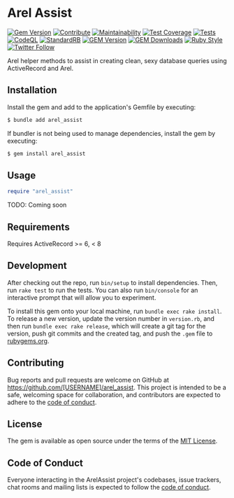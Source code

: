 # Arel Assist

[![Gem Version](https://badge.fury.io/rb/arel_asssist.svg)](https://badge.fury.io/rb/arel_assist)
[![Contribute](https://img.shields.io/badge/Contribute%20with-Gitpod-908a85?logo=gitpod)](https://gitpod.io/#https://github.com/coderberry/arel_assist)
[![Maintainability](https://api.codeclimate.com/v1/badges/7f616d89b47b56f132cc/maintainability)](https://codeclimate.com/github/coderberry/arel_assist/maintainability)
[![Test Coverage](https://codecov.io/gh/coderberry/arel_assist/branch/main/graph/badge.svg?token=64VN84C475)](https://codecov.io/gh/coderberry/arel_assist)
[![Tests](https://github.com/coderberry/arel_assist/actions/workflows/tests.yml/badge.svg)](https://github.com/coderberry/arel_assist/actions/workflows/tests.yml)
[![CodeQL](https://github.com/coderberry/arel_assist/actions/workflows/codeql-analysis.yml/badge.svg)](https://github.com/coderberry/arel_assist/actions/workflows/codeql-analysis.yml)
[![StandardRB](https://github.com/coderberry/arel_assist/actions/workflows/standardrb.yml/badge.svg)](https://github.com/coderberry/arel_assist/actions/workflows/standardrb.yml)
[![GEM Version](https://img.shields.io/gem/v/arel_assist?color=168AFE&include_prereleases&logo=ruby&logoColor=FE1616)](https://rubygems.org/gems/arel_assist)
[![GEM Downloads](https://img.shields.io/gem/dt/arel_assist?color=168AFE&logo=ruby&logoColor=FE1616)](https://rubygems.org/gems/arel_assist)
[![Ruby Style](https://img.shields.io/badge/style-standard-168AFE?logo=ruby&logoColor=FE1616)](https://github.com/testdouble/standard)
[![Twitter Follow](https://img.shields.io/twitter/follow/coderberry?logo=twitter&style=social)](https://twitter.com/coderberry)

Arel helper methods to assist in creating clean, sexy database queries using ActiveRecord and Arel.

## Installation

Install the gem and add to the application's Gemfile by executing:

```bash
$ bundle add arel_assist
```

If bundler is not being used to manage dependencies, install the gem by executing:

```bash
$ gem install arel_assist
```

## Usage

```ruby
require "arel_assist"
```

TODO: Coming soon

## Requirements

Requires ActiveRecord >= 6, < 8

## Development

After checking out the repo, run `bin/setup` to install dependencies. Then, run `rake test` to run the tests. You can also run `bin/console` for an interactive prompt that will allow you to experiment.

To install this gem onto your local machine, run `bundle exec rake install`. To release a new version, update the version number in `version.rb`, and then run `bundle exec rake release`, which will create a git tag for the version, push git commits and the created tag, and push the `.gem` file to [rubygems.org](https://rubygems.org).

## Contributing

Bug reports and pull requests are welcome on GitHub at https://github.com/[USERNAME]/arel_assist. This project is intended to be a safe, welcoming space for collaboration, and contributors are expected to adhere to the [code of conduct](https://github.com/[USERNAME]/arel_assist/blob/main/CODE_OF_CONDUCT.md).

## License

The gem is available as open source under the terms of the [MIT License](https://opensource.org/licenses/MIT).

## Code of Conduct

Everyone interacting in the ArelAssist project's codebases, issue trackers, chat rooms and mailing lists is expected to follow the [code of conduct](https://github.com/[USERNAME]/arel_assist/blob/main/CODE_OF_CONDUCT.md).
